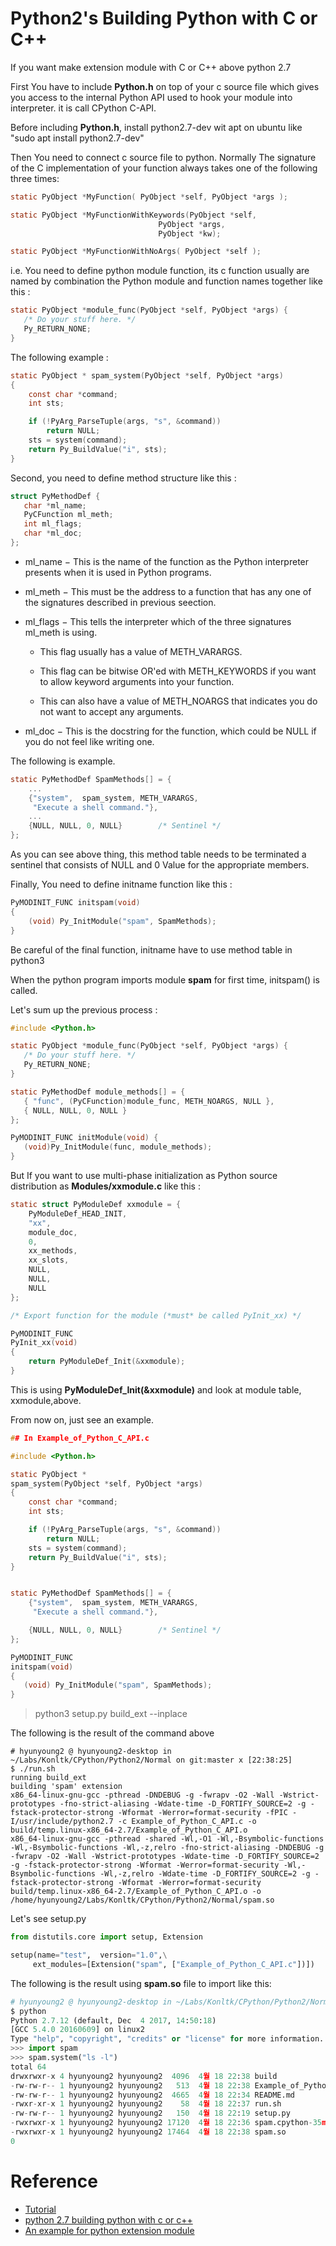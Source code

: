 # Python2's Building Python with C or C++

If you want make extension module with C or C++ above python 2.7 

First You have to include **Python.h** on top of your c source file which gives you access to the internal Python API used to hook your module into interpreter. it is call CPython C-API.

Before including **Python.h**, install python2.7-dev wit apt on ubuntu like "sudo apt install python2.7-dev"

Then You need to connect c source file to python. Normally The signature of the C implementation of your function always takes one of the following three times:

```c
static PyObject *MyFunction( PyObject *self, PyObject *args );

static PyObject *MyFunctionWithKeywords(PyObject *self,
                                 PyObject *args,
                                 PyObject *kw);

static PyObject *MyFunctionWithNoArgs( PyObject *self );
```

i.e. You need to define python module function, its c function usually are named by combination the Python module and function names together like this :

```c 
static PyObject *module_func(PyObject *self, PyObject *args) {
   /* Do your stuff here. */
   Py_RETURN_NONE;
}
```

The following example :

```c
static PyObject * spam_system(PyObject *self, PyObject *args)
{
    const char *command;
    int sts;

    if (!PyArg_ParseTuple(args, "s", &command))
        return NULL;
    sts = system(command);
    return Py_BuildValue("i", sts);
}
```


Second, you need to define method structure like this :

```c
struct PyMethodDef {
   char *ml_name;
   PyCFunction ml_meth;
   int ml_flags;
   char *ml_doc;
};
```

-  ml_name − This is the name of the function as the Python interpreter presents when it is used in Python programs.

-  ml_meth − This must be the address to a function that has any one of the signatures described in previous seection.

-  ml_flags − This tells the interpreter which of the three signatures ml_meth is using.

   -  This flag usually has a value of METH_VARARGS.

   -  This flag can be bitwise OR'ed with METH_KEYWORDS if you want to allow keyword arguments into your function.

   -  This can also have a value of METH_NOARGS that indicates you do not want to accept any arguments.

- ml_doc − This is the docstring for the function, which could be NULL if you do not feel like writing one.


The following is example.


```c 
static PyMethodDef SpamMethods[] = {
    ...
    {"system",  spam_system, METH_VARARGS,
     "Execute a shell command."},
    ...
    {NULL, NULL, 0, NULL}        /* Sentinel */
};
```

As you can see above thing, this method table needs to be terminated a sentinel that consists of NULL and 0 Value for the appropriate members.

Finally, You need to define initname function like this :

```c
PyMODINIT_FUNC initspam(void)
{
    (void) Py_InitModule("spam", SpamMethods);
}
```

Be careful of the final function, initname have to use method table in python3

When the python program imports module **spam** for first time, initspam() is called.

Let's sum up the previous process :


```c
#include <Python.h>

static PyObject *module_func(PyObject *self, PyObject *args) {
   /* Do your stuff here. */
   Py_RETURN_NONE;
}

static PyMethodDef module_methods[] = {
   { "func", (PyCFunction)module_func, METH_NOARGS, NULL },
   { NULL, NULL, 0, NULL }
};

PyMODINIT_FUNC initModule(void) {
   (void)Py_InitModule(func, module_methods);
}
```

But If you want to use multi-phase initialization as Python source distribution as **Modules/xxmodule.c** like this : 

```c
static struct PyModuleDef xxmodule = {
    PyModuleDef_HEAD_INIT,
    "xx",
    module_doc,
    0,
    xx_methods,
    xx_slots,
    NULL,
    NULL,
    NULL
};

/* Export function for the module (*must* be called PyInit_xx) */

PyMODINIT_FUNC
PyInit_xx(void)
{
    return PyModuleDef_Init(&xxmodule);
}
```

This is using **PyModuleDef_Init(&xxmodule)** and look at module table, xxmodule,above.


From now on, just see an example. 

```c 
## In Example_of_Python_C_API.c

#include <Python.h>

static PyObject *
spam_system(PyObject *self, PyObject *args)
{
    const char *command;
    int sts;

    if (!PyArg_ParseTuple(args, "s", &command))
        return NULL;
    sts = system(command);
    return Py_BuildValue("i", sts);
}


static PyMethodDef SpamMethods[] = {
    {"system",  spam_system, METH_VARARGS,
     "Execute a shell command."},

    {NULL, NULL, 0, NULL}        /* Sentinel */
};

PyMODINIT_FUNC
initspam(void)
{
   (void) Py_InitModule("spam", SpamMethods);
}
```

> python3 setup.py build_ext \-\-inplace

The following is the result of the command above 

```shell
# hyunyoung2 @ hyunyoung2-desktop in ~/Labs/Konltk/CPython/Python2/Normal on git:master x [22:38:25] 
$ ./run.sh 
running build_ext
building 'spam' extension
x86_64-linux-gnu-gcc -pthread -DNDEBUG -g -fwrapv -O2 -Wall -Wstrict-prototypes -fno-strict-aliasing -Wdate-time -D_FORTIFY_SOURCE=2 -g -fstack-protector-strong -Wformat -Werror=format-security -fPIC -I/usr/include/python2.7 -c Example_of_Python_C_API.c -o build/temp.linux-x86_64-2.7/Example_of_Python_C_API.o
x86_64-linux-gnu-gcc -pthread -shared -Wl,-O1 -Wl,-Bsymbolic-functions -Wl,-Bsymbolic-functions -Wl,-z,relro -fno-strict-aliasing -DNDEBUG -g -fwrapv -O2 -Wall -Wstrict-prototypes -Wdate-time -D_FORTIFY_SOURCE=2 -g -fstack-protector-strong -Wformat -Werror=format-security -Wl,-Bsymbolic-functions -Wl,-z,relro -Wdate-time -D_FORTIFY_SOURCE=2 -g -fstack-protector-strong -Wformat -Werror=format-security build/temp.linux-x86_64-2.7/Example_of_Python_C_API.o -o /home/hyunyoung2/Labs/Konltk/CPython/Python2/Normal/spam.so
```

Let's see setup.py 

```python
from distutils.core import setup, Extension

setup(name="test",  version="1.0",\
     ext_modules=[Extension("spam", ["Example_of_Python_C_API.c"])])
``` 

The following is the result using **spam.so** file to import like this:

```python
# hyunyoung2 @ hyunyoung2-desktop in ~/Labs/Konltk/CPython/Python2/Normal on git:master x [22:38:28] 
$ python
Python 2.7.12 (default, Dec  4 2017, 14:50:18) 
[GCC 5.4.0 20160609] on linux2
Type "help", "copyright", "credits" or "license" for more information.
>>> import spam
>>> spam.system("ls -l")
total 64
drwxrwxr-x 4 hyunyoung2 hyunyoung2  4096  4월 18 22:38 build
-rw-rw-r-- 1 hyunyoung2 hyunyoung2   513  4월 18 22:38 Example_of_Python_C_API.c
-rw-rw-r-- 1 hyunyoung2 hyunyoung2  4665  4월 18 22:34 README.md
-rwxr-xr-x 1 hyunyoung2 hyunyoung2    58  4월 18 22:37 run.sh
-rw-rw-r-- 1 hyunyoung2 hyunyoung2   150  4월 18 22:19 setup.py
-rwxrwxr-x 1 hyunyoung2 hyunyoung2 17120  4월 18 22:36 spam.cpython-35m-x86_64-linux-gnu.so
-rwxrwxr-x 1 hyunyoung2 hyunyoung2 17464  4월 18 22:38 spam.so
0
```

# Reference 

 - [Tutorial](https://www.tutorialspoint.com/python/python_further_extensions.htm)
 - [python 2.7 building python with c or c++](https://docs.python.org/2.7/extending/extending.html)
 - [An example for python extension module](https://github.com/python/cpython/blob/master/Modules/xxmodule.c)
